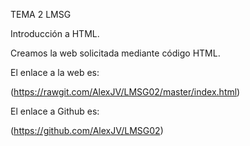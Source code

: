TEMA 2 LMSG

Introducción a HTML.

Creamos la web solicitada mediante código HTML.

El enlace a la web es:

(https://rawgit.com/AlexJV/LMSG02/master/index.html)

El enlace a Github es: 

(https://github.com/AlexJV/LMSG02)
